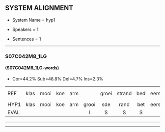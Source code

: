
## SYSTEM ALIGNMENT

- System Name = hyp1

- Speakers = 1

- Sentences = 1

---

### S07C042M8_1LG

#### (S07C042M8_1LG-words)

- Cor=44.2%	Sub=48.8%	Del=4.7%	Ins=2.3%

|  |  |  |  |  |  |  |  |  |  |  |  |  |  |  |  |  |  |  |  |  |  |  |  |  |  |  |  |  |  |  |  |  |  |  |  |  |  |  |  |  |  |  |  |
|:--- |:---:|:---:|:---:|:---:|:---:|:---:|:---:|:---:|:---:|:---:|:---:|:---:|:---:|:---:|:---:|:---:|:---:|:---:|:---:|:---:|:---:|:---:|:---:|:---:|:---:|:---:|:---:|:---:|:---:|:---:|:---:|:---:|:---:|:---:|:---:|:---:|:---:|:---:|:---:|:---:|:---:|:---:|:---:|
| REF | klas | mooi | koe | arm |  | groei | strand | bed | eerst | voor | draai | sjaal | *(signaal) | herfst | duur | straat | leeuw | clown | hoek | krant | hout | vriend | gauw | chips | groen | feest | reis | jas | huis | paard | vijf | muts | nieuw | kind | bang | oog | zacht | zacht | schoen | plas | neus | knoop | plank |
| HYP1 | klas | mooi | koe | arm | grooi | sde | rand | bet | eerst | voor | draai |  | alsinal | refst | duur | straat | leow | klan | hoek | krant | hat | rint | gouw | chips | groen | feest | res | jas |  | hus | part | zesmut | new | kind | ban | or | zaht | zegt | schoon | plas | neus | knop | plank |
| EVAL |  |  |  |  | I | S | S | S |  |  |  | D | S | S |  |  | S | S |  |  | S | S | S |  |  |  | S |  | D | S | S | S | S |  | S | S | S | S | S |  |  | S |  |
---

---
